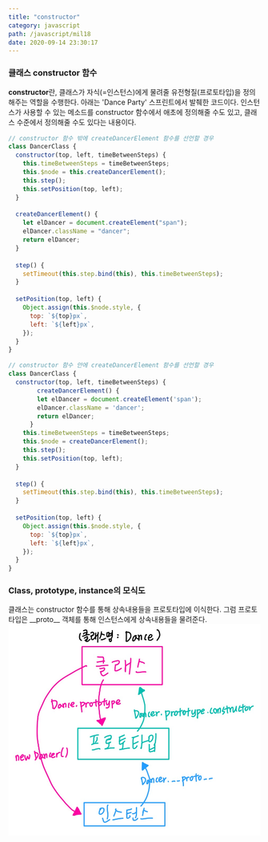 ```yaml
---
title: "constructor"
category: javascript
path: /javascript/mil18
date: 2020-09-14 23:30:17
---
```


### 클래스 constructor 함수

**constructor**란, 클래스가 자식(=인스턴스)에게 물려줄 유전형질(프로토타입)을 정의해주는 역할을 수행한다. 아래는 'Dance Party' 스프린트에서 발췌한 코드이다. 인스턴스가 사용할 수 있는 메소드를 constructor 함수에서 애초에 정의해줄 수도 있고, 클래스 수준에서 정의해줄 수도 있다는 내용이다.

```jsx
// constructor 함수 밖에 createDancerElement 함수를 선언할 경우
class DancerClass {
  constructor(top, left, timeBetweenSteps) {
    this.timeBetweenSteps = timeBetweenSteps;
    this.$node = this.createDancerElement();
    this.step();
    this.setPosition(top, left);
  }

  createDancerElement() {
    let elDancer = document.createElement("span");
    elDancer.className = "dancer";
    return elDancer;
  }

  step() {
    setTimeout(this.step.bind(this), this.timeBetweenSteps);
  }

  setPosition(top, left) {
    Object.assign(this.$node.style, {
      top: `${top}px`,
      left: `${left}px`,
    });
  }
}
```

```jsx
// constructor 함수 안에 createDancerElement 함수를 선언할 경우
class DancerClass {
  constructor(top, left, timeBetweenSteps) {
		createDancerElement() {
	    let elDancer = document.createElement('span');
	    elDancer.className = 'dancer';
	    return elDancer;
	  }
    this.timeBetweenSteps = timeBetweenSteps;
    this.$node = createDancerElement();
    this.step();
    this.setPosition(top, left);
  }

  step() {
    setTimeout(this.step.bind(this), this.timeBetweenSteps);
  }

  setPosition(top, left) {
    Object.assign(this.$node.style, {
      top: `${top}px`,
      left: `${left}px`,
    });
  }
}
```

### Class, prototype, instance의 모식도

클래스는 constructor 함수를 통해 상속내용들을 프로토타입에 이식한다. 그럼 프로토타입은 \_\_proto\_\_ 객체를 통해 인스턴스에게 상속내용들을 물려준다.  
![model](/src/images/onpost/mil18-01.png)
